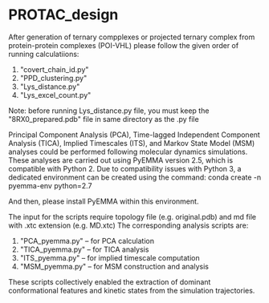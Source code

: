 # PROTAC_design
After generation of ternary compplexes or projected ternary complex from protein-protein complexes (POI-VHL) please follow the given order of running calculatiions:
1. "covert_chain_id.py"
2. "PPD_clustering.py"
3. "Lys_distance.py"
4. "Lys_excel_count.py"

Note: before running Lys_distance.py file, you must keep the "8RX0_prepared.pdb" file in same directory as the .py file

Principal Component Analysis (PCA), Time-lagged Independent Component Analysis (TICA), Implied Timescales (ITS), and Markov State Model (MSM) analyses could be performed following molecular dynamics simulations. These analyses are carried out using PyEMMA version 2.5, which is compatible with Python 2. Due to compatibility issues with Python 3, a dedicated environment can be created using the command:
conda create -n pyemma-env python=2.7

And then, please install PyEMMA within this environment.

The input for the scripts require topology file (e.g. original.pdb) and md file with .xtc extension (e.g. MD.xtc)
The corresponding analysis scripts are:
1. "PCA_pyemma.py" – for PCA calculation
2. "TICA_pyemma.py" – for TICA analysis
3. "ITS_pyemma.py" – for implied timescale computation
4. "MSM_pyemma.py" – for MSM construction and analysis

These scripts collectively enabled the extraction of dominant conformational features and kinetic states from the simulation trajectories.
